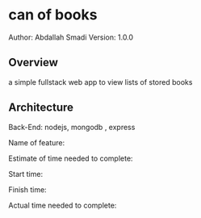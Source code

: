 # can of books
Author: Abdallah Smadi Version: 1.0.0

## Overview
a simple fullstack web app to view lists of stored books


## Architecture
Back-End: nodejs, mongodb , express



Name of feature: 

Estimate of time needed to complete: 

Start time: 

Finish time:  

Actual time needed to complete: 

